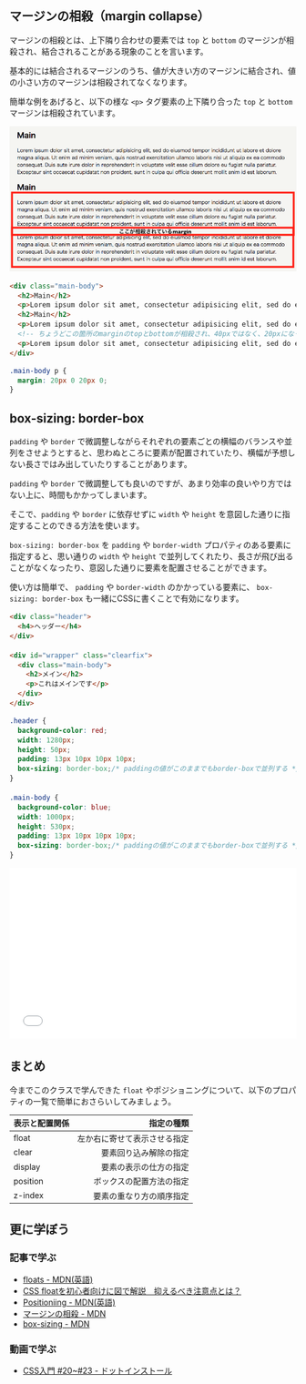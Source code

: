 ## マージンの相殺（margin collapse）

マージンの相殺とは、上下隣り合わせの要素では `top` と `bottom` のマージンが相殺され、結合されることがある現象のことを言います。

基本的には結合されるマージンのうち、値が大きい方のマージンに結合され、値の小さい方のマージンは相殺されてなくなります。

簡単な例をあげると、以下の様な `<p>` タグ要素の上下隣り合った `top` と `bottom` マージンは相殺されています。

<img src="images/margin-collapse1.png" />

```html
<div class="main-body">
  <h2>Main</h2>
  <p>Lorem ipsum dolor sit amet, consectetur adipisicing elit, sed do eiusmod tempor incididunt ut labore et dolore magna aliqua. Ut enim ad minim veniam, quis nostrud exercitation ullamco laboris nisi ut aliquip ex ea commodo consequat. Duis aute irure dolor in reprehenderit in voluptate velit esse cillum dolore eu fugiat nulla pariatur. Excepteur sint occaecat cupidatat non proident, sunt in culpa qui officia deserunt mollit anim id est laborum.</p>
  <h2>Main</h2>
  <p>Lorem ipsum dolor sit amet, consectetur adipisicing elit, sed do eiusmod tempor incididunt ut labore et dolore magna aliqua. Ut enim ad minim veniam, quis nostrud exercitation ullamco laboris nisi ut aliquip ex ea commodo consequat. Duis aute irure dolor in reprehenderit in voluptate velit esse cillum dolore eu fugiat nulla pariatur. Excepteur sint occaecat cupidatat non proident, sunt in culpa qui officia deserunt mollit anim id est laborum.</p>
  <!-- ちょうどこの箇所のmarginのtopとbottomが相殺され、40pxではなく、20pxになっている -->
  <p>Lorem ipsum dolor sit amet, consectetur adipisicing elit, sed do eiusmod tempor incididunt ut labore et dolore magna aliqua. Ut enim ad minim veniam, quis nostrud exercitation ullamco laboris nisi ut aliquip ex ea commodo consequat. Duis aute irure dolor in reprehenderit in voluptate velit esse cillum dolore eu fugiat nulla pariatur. Excepteur sint occaecat cupidatat non proident, sunt in culpa qui officia deserunt mollit anim id est laborum.</p>
</div>
```

```css
.main-body p {
  margin: 20px 0 20px 0;
}
```

## box-sizing: border-box

`padding` や `border` で微調整しながらそれぞれの要素ごとの横幅のバランスや並列をさせようとすると、思わぬところに要素が配置されていたり、横幅が予想しない長さではみ出していたりすることがあります。

`padding` や `border` で微調整しても良いのですが、あまり効率の良いやり方ではない上に、時間もかかってしまいます。

そこで、`padding` や `border` に依存せずに `width` や `height` を意図した通りに指定することのできる方法を使います。

 `box-sizing: border-box` を `padding` や `border-width` プロパティのある要素に指定すると、思い通りの `width` や `height` で並列してくれたり、長さが飛び出ることがなくなったり、意図した通りに要素を配置させることができます。

使い方は簡単で、 `padding` や `border-width` のかかっている要素に、 `box-sizing: border-box` も一緒にCSSに書くことで有効になります。

```html
<div class="header">
  <h4>ヘッダー</h4>
</div>

<div id="wrapper" class="clearfix">
  <div class="main-body">
    <h2>メイン</h2>
    <p>これはメインです</p>
  </div>
</div>
```

```css
.header {
  background-color: red;
  width: 1280px;
  height: 50px;
  padding: 13px 10px 10px 10px;
  box-sizing: border-box;/* paddingの値がこのままでもborder-boxで並列する */
}

.main-body {
  background-color: blue;
  width: 1000px;
  height: 530px;
  padding: 13px 10px 10px 10px;
  box-sizing: border-box;/* paddingの値がこのままでもborder-boxで並列する */
}
```

<iframe width="100%" height="300" src="//jsfiddle.net/codegrit_hiro/ja04vzq9/5/embedded/html,css,result/dark/" allowfullscreen="allowfullscreen" allowpaymentrequest frameborder="0"></iframe>

## まとめ

今までこのクラスで学んできた `float` やポジショニングについて、以下のプロパティの一覧で簡単におさらいしてみましょう。

| 表示と配置関係 | 指定の種類 |
| ------------- | -----:|
| float | 左か右に寄せて表示させる指定 |
| clear | 要素回り込み解除の指定 |
| display | 要素の表示の仕方の指定 |
| position | ボックスの配置方法の指定 |
| z-index | 要素の重なり方の順序指定 |

## 更に学ぼう

### 記事で学ぶ

- [floats - MDN(英語)](https://developer.mozilla.org/en-US/docs/Learn/CSS/CSS_layout/Floats)
- [CSS floatを初心者向けに図で解説　抑えるべき注意点とは？](https://udemy.benesse.co.jp/development/css-float.html)
- [Positioniing - MDN(英語)](https://developer.mozilla.org/en-US/docs/Learn)
- [マージンの相殺 - MDN](https://developer.mozilla.org/ja/docs/Web/CSS/CSS_Box_Model/Mastering_margin_collapsing)
- [box-sizing - MDN](https://developer.mozilla.org/ja/docs/Web/CSS/box-sizing)

### 動画で学ぶ

- [CSS入門 #20~#23 - ドットインストール](https://dotinstall.com/lessons/basic_css_v3)